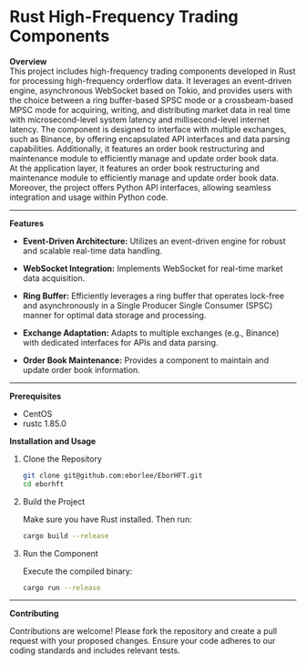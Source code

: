 # Rust High-Frequency Trading Components

**Overview**  
This project includes high-frequency trading components developed in Rust for processing high-frequency orderflow data. It leverages an event-driven engine, asynchronous WebSocket based on Tokio, and provides users with the choice between a ring buffer-based SPSC mode or a crossbeam-based MPSC mode for acquiring, writing, and distributing market data in real time with microsecond-level system latency and millisecond-level internet latency. The component is designed to interface with multiple exchanges, such as Binance, by offering encapsulated API interfaces and data parsing capabilities. Additionally, it features an order book restructuring and maintenance module to efficiently manage and update order book data. <br>
At the application layer, it features an order book restructuring and maintenance module to efficiently manage and update order book data. <br>
Moreover, the project offers Python API interfaces, allowing seamless integration and usage within Python code.


---

**Features**

- **Event-Driven Architecture:** Utilizes an event-driven engine for robust and scalable real-time data handling.
- **WebSocket Integration:** Implements WebSocket for real-time market data acquisition.
- **Ring Buffer:** Efficiently leverages a ring buffer that operates lock-free and asynchronously in a Single Producer Single Consumer (SPSC) manner for optimal data storage and processing.

- **Exchange Adaptation:** Adapts to multiple exchanges (e.g., Binance) with dedicated interfaces for APIs and data parsing.
- **Order Book Maintenance:** Provides a component to maintain and update order book information.

---



**Prerequisites**
- CentOS
- rustc 1.85.0

**Installation and Usage**
1. Clone the Repository

   ```bash
   git clone git@github.com:eborlee/EborHFT.git
   cd eborhft

2. Build the Project

   Make sure you have Rust installed. Then run:

   ```bash
   cargo build --release

3. Run the Component

   Execute the compiled binary:

   ```bash
   cargo run --release
---
**Contributing**

Contributions are welcome! Please fork the repository and create a pull request with your proposed changes. Ensure your code adheres to our coding standards and includes relevant tests.
